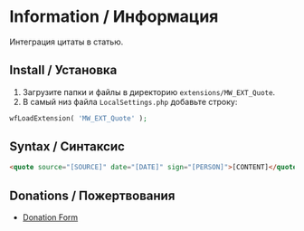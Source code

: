 # Information / Информация

Интеграция цитаты в статью.

## Install / Установка

1. Загрузите папки и файлы в директорию `extensions/MW_EXT_Quote`.
2. В самый низ файла `LocalSettings.php` добавьте строку:

```php
wfLoadExtension( 'MW_EXT_Quote' );
```

## Syntax / Синтаксис

```html
<quote source="[SOURCE]" date="[DATE]" sign="[PERSON]">[CONTENT]</quote>
```

## Donations / Пожертвования

- [Donation Form](https://donation-form.github.io/)
